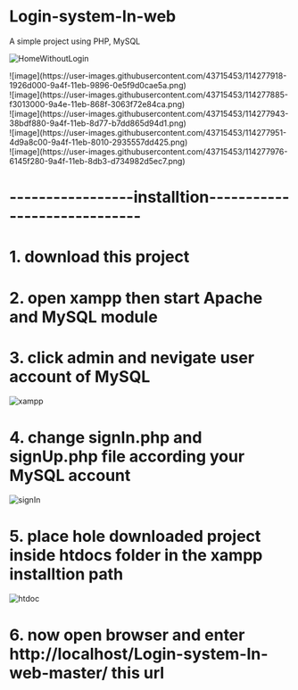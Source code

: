 # Login-system-In-web
A simple project using PHP, MySQL

![HomeWithoutLogin](https://user-images.githubusercontent.com/43715453/114277851-c64d1880-9a4e-11eb-8777-6e8f3c89e1ae.png) 
</br>
</hr>
![image](https://user-images.githubusercontent.com/43715453/114277918-1926d000-9a4f-11eb-9896-0e5f9d0cae5a.png) 
</br>
</hr>
![image](https://user-images.githubusercontent.com/43715453/114277885-f3013000-9a4e-11eb-868f-3063f72e84ca.png) 
</br>
</hr>
![image](https://user-images.githubusercontent.com/43715453/114277943-38bdf880-9a4f-11eb-8d77-b7dd865d94d1.png)
</br>
</hr>
![image](https://user-images.githubusercontent.com/43715453/114277951-4d9a8c00-9a4f-11eb-8010-2935557dd425.png)
</br>
</hr>
![image](https://user-images.githubusercontent.com/43715453/114277976-6145f280-9a4f-11eb-8db3-d734982d5ec7.png)

# -----------------installtion-----------------------------
# 1. download this project
# 2. open xampp then start Apache and MySQL module
# 3. click admin and nevigate user account of MySQL
![xampp](https://user-images.githubusercontent.com/43715453/114277378-b92f2a00-9a4c-11eb-820a-bdbcb956eee6.png)
# 4. change signIn.php and signUp.php file according your MySQL account
![signIn](https://user-images.githubusercontent.com/43715453/114277658-e4664900-9a4d-11eb-9cae-576605260aed.png)
# 5. place hole downloaded project inside htdocs folder in the xampp installtion path
![htdoc](https://user-images.githubusercontent.com/43715453/114277729-432bc280-9a4e-11eb-9926-412141ca18cb.png)
# 6. now open browser and enter http://localhost/Login-system-In-web-master/ this url
